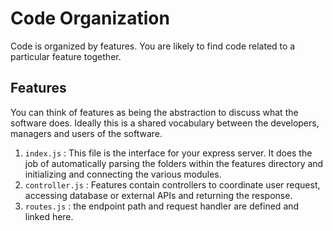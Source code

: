# Code Organization


Code is organized by features. You are likely to find code related to a particular feature together.

## Features
You can think of features as being the abstraction to discuss what the 
software does. Ideally this is a shared vocabulary between the 
developers, managers and users of the software.

1. `index.js` : This file is the interface for your express server. It does the job of automatically parsing the folders within the features directory and initializing and connecting the various modules.
2. `controller.js` : Features contain controllers to coordinate user request, accessing 
database or external APIs and returning the response.
3. `routes.js` : the endpoint path and request handler are defined and linked here.

